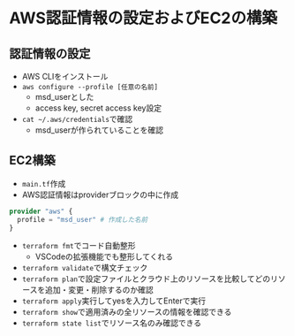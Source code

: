 # AWS認証情報の設定およびEC2の構築

## 認証情報の設定
- AWS CLIをインストール
- `aws configure --profile [任意の名前]`
  - msd_userとした
  - access key, secret access key設定
- `cat ~/.aws/credentials`で確認
  - msd_userが作られていることを確認
## EC2構築
- `main.tf`作成
- AWS認証情報はproviderブロックの中に作成
```terraform
provider "aws" {
  profile = "msd_user" # 作成した名前
}
```
- `terraform fmt`でコード自動整形
  - VSCodeの拡張機能でも整形してくれる
- `terraform validate`で構文チェック
- `terraform plan`で設定ファイルとクラウド上のリソースを比較してどのリソースを追加・変更・削除するのか確認
- `terraform apply`実行してyesを入力してEnterで実行
- `terraform show`で適用済みの全リソースの情報を確認できる
- `terraform state list`でリソース名のみ確認できる